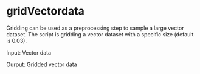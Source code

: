 # gridVectordata
Gridding can be used as a preprocessing step to sample a large vector dataset. The script is gridding a vector dataset with a specific size (default is 0.03).

Input: Vector data

Ourput: Gridded vector data

